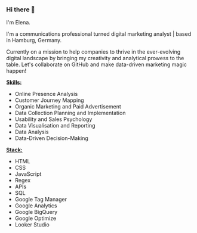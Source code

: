 ### Hi there 👋 
I'm Elena.

I'm a communications professional turned digital marketing analyst | based in Hamburg, Germany. 

Currently on a mission to help companies to thrive in the ever-evolving digital landscape by bringing my creativity and analytical prowess to the table. Let's collaborate on GitHub and make data-driven marketing magic happen!


<b><u>Skills:</u></b>
- Online Presence Analysis 
- Customer Journey Mapping
- Organic Marketing and Paid Advertisement 
- Data Collection Planning and Implementation 
- Usability and Sales Psychology 
- Data Visualisation and Reporting
- Data Analysis
- Data-Driven Decision-Making


<b><u>Stack:</u></b>
- HTML 
- CSS
- JavaScript 
- Regex 
- APIs
- SQL 
- Google Tag Manager
- Google Analytics
- Google BigQuery
- Google Optimize
- Looker Studio 
